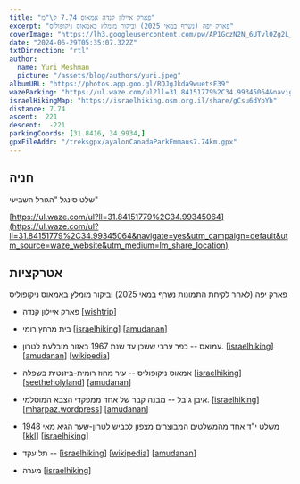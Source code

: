```yaml
---
title: "פארק איילון קנדה אמאוס 7.74 ק\"מ"
excerpt: "פארק יפה (נשרף במאי 2025) וביקור מומלץ באמאוס ניקופוליס"
coverImage: "https://lh3.googleusercontent.com/pw/AP1GczN2N_6UTvl0Zg2L_ag_RN4GxSri_ZD0wRn-b7N7tQ8vBvpB-X-nn4506BPl9eRzfFXXcNxVO020P3XimrClgn_ZyjR1QT33AJ1YjHF_5wCX1nj5r69O=w1300-h630"
date: "2024-06-29T05:35:07.322Z"
txtDirrection: "rtl"
author:
  name: Yuri Meshman
  picture: "/assets/blog/authors/yuri.jpeg"
albumURL: "https://photos.app.goo.gl/RQJgJkda9wuetsF39"
wazeParking: "https://ul.waze.com/ul?ll=31.84151779%2C34.99345064&navigate=yes&utm_campaign=default&utm_source=waze_website&utm_medium=lm_share_location"
israelHikingMap: "https://israelhiking.osm.org.il/share/gCsu6dYoYb"
distance: 7.74 
ascent:  221
descent:  -221
parkingCoords: [31.8416, 34.9934,]
gpxFileAddr: "/treksgpx/ayalonCanadaParkEmmaus7.74km.gpx"
---
```

## חניה
שלט סינגל "הגורל השביעי"

[https://ul.waze.com/ul?ll=31.84151779%2C34.99345064](https://ul.waze.com/ul?ll=31.84151779%2C34.99345064&navigate=yes&utm_campaign=default&utm_source=waze_website&utm_medium=lm_share_location)

## אטרקציות
פארק יפה (לאחר לקיחת התמונות נשרף במאי 2025) וביקור מומלץ באמאוס ניקופוליס
- פארק איילון קנדה
\[[wishtrip](https://www.wishtrip.com/site/100520000108725)\]

- בית מרחץ רומי 
 \[[israelhiking](https://israelhiking.osm.org.il/poi/OSM/node_1295364382)\]
\[[amudanan](https://amudanan.co.il/#!wiki=P699823)\]
- עמואס -- כפר ערבי ששכן עד שנת 1967 באזור מובלעת לטרון.
\[[israelhiking](https://israelhiking.osm.org.il/poi/OSM/node_4908829090)\]
\[[amudanan](https://amudanan.co.il/#!wiki=P788968)\]
\[[wikipedia](https://he.wikipedia.org/wiki/עמואס)\]
- אמאוס ניקופוליס -- עיר מחוז רומית-ביזנטית בשפלה
\[[israelhiking](https://israelhiking.osm.org.il/poi/OSM/node_3351713781)\]
\[[seetheholyland](https://www.seetheholyland.net/emmaus/)\]
\[[amudanan](https://amudanan.co.il/#!wiki=P386354)\]
- איבן ג'בל -- מבנה קבר של אחד ממפקדי הצבא המוסלמי.
\[[israelhiking](https://israelhiking.osm.org.il/poi/OSM/node_1276409043)\]
\[[mharpaz.wordpress](https://mharpaz.wordpress.com/2017/03/27/ביקור-בציון-קברו-של-שייח-אבן-גבל/)\]
\[[amudanan](https://amudanan.co.il/#!wiki=P621196)\]
- משלט י"ד  אחד מהמשלטים המבוצרים מצפון לכביש לטרון-שער הגיא מאי 1948
\[[kkl](https://www.kkl.org.il/travel/trips/2981/)\]
\[[israelhiking](https://israelhiking.osm.org.il/poi/OSM/node_10847020305)\]
- תל עקד -- 
\[[israelhiking](https://israelhiking.osm.org.il/poi/OSM/node_4366586727)\]
\[[wikipedia](https://he.wikipedia.org/wiki/חורבת_עקד)\]
\[[amudanan](https://amudanan.co.il/#!wiki=P376827)\]
- מערה
\[[israelhiking](https://israelhiking.osm.org.il/poi/OSM/node_11682695573)\]
